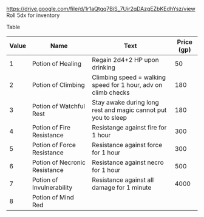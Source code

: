 https://drive.google.com/file/d/1r1aQtgq7BiS_7Uir2qDAzgEZbKEdhYsz/view
Roll 5dx for inventory

Table

| Value | Name                          | Text                                                           | Price (gp) |
| ----- | ----------------------------- | -------------------------------------------------------------- | ---------- |
| 1     | Potion of Healing             | Regain 2d4+2 HP upon drinking                                  | 50         |
| 2     | Potion of Climbing            | Climbing speed = walking speed for 1 hour, adv on climb checks | 180        |
| 3     | Potion of Watchful Rest       | Stay awake during long rest and magic cannot put you to sleep  | 180        |
| 4     | Potion of Fire Resistance     | Resistange against fire for 1 hour                             | 300        |
| 5     | Potion of Force Resistance    | Resistance against force for 1 hour                            | 300        |
| 6     | Potion of Necronic Resistance | Resistance against necro for 1 hour                            | 500        |
| 7     | Potion of Invulnerability     | Resistance against all damage for 1 minute                     | 4000       |
| 8     | Potion of Mind Red            |                                                                |            |
